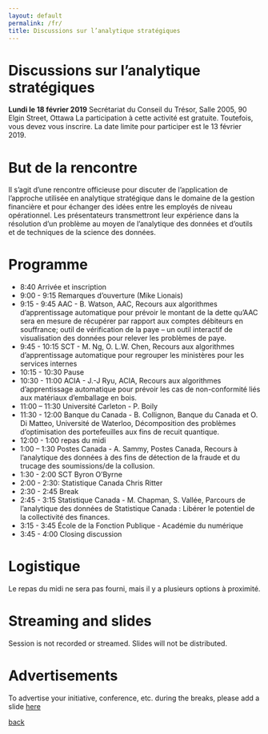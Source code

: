 ```yaml
---
layout: default
permalink: /fr/
title: Discussions sur l’analytique stratégiques 
---
```


# Discussions sur l’analytique stratégiques

**Lundi le 18 février 2019**
Secrétariat du Conseil du Trésor, Salle 2005, 90 Elgin Street, Ottawa 
La participation à cette activité est gratuite. Toutefois, vous devez vous inscrire. La date limite pour participer est le 13 février 2019.

# But de la rencontre
Il s’agit d’une rencontre officieuse pour discuter de l’application de l’approche utilisée en analytique stratégique dans le domaine de la gestion financière et pour échanger des idées entre les employés de niveau opérationnel. 
Les présentateurs transmettront leur expérience dans la résolution d’un problème au moyen de l’analytique des données et d’outils et de techniques de la science des données.  
# Programme
*	8:40 Arrivée et inscription
*	9:00 - 9:15 Remarques d’ouverture (Mike Lionais)
*	9:15 - 9:45 AAC - B. Watson, AAC, Recours aux algorithmes d’apprentissage automatique pour prévoir le montant de la dette qu’AAC sera en mesure de récupérer par rapport aux comptes débiteurs en souffrance; outil de vérification de la paye – un outil interactif de visualisation des données pour relever les problèmes de paye.
*	9:45 - 10:15 SCT - M. Ng, O. L.W. Chen, Recours aux algorithmes d’apprentissage automatique pour regrouper les ministères pour les services internes
*	10:15 - 10:30 Pause
*	10:30 - 11:00 ACIA -  J.-J Ryu, ACIA, Recours aux algorithmes d’apprentissage automatique pour prévoir les cas de non-conformité liés aux matériaux d’emballage en bois.
*	11:00 – 11:30 Université Carleton - P. Boily
*	11:30 - 12:00 Banque du Canada - B. Collignon, Banque du Canada et O. Di Matteo, Université de Waterloo, Décomposition des problèmes d’optimisation des portefeuilles aux fins de recuit quantique.
*	12:00 - 1:00 repas du midi
*	1:00 – 1:30 Postes Canada -  A. Sammy, Postes Canada, Recours à l’analytique des données à des fins de détection de la fraude et du trucage des soumissions/de la collusion.
*	1:30 - 2:00 SCT Byron O’Byrne 
*	2:00 - 2:30: Statistique Canada Chris Ritter
*	2:30 - 2:45 Break 
*	2:45 - 3:15 Statistique Canada  - M. Chapman, S. Vallée,  Parcours de l’analytique des données de Statistique Canada : Libérer le potentiel de la collectivité des finances. 
*	3:15 - 3:45 École de la Fonction Publique - Académie du numérique  
*	3:45 - 4:00 Closing discussion 


# Logistique


Le repas du midi ne sera pas fourni, mais il y a plusieurs options à proximité.

# Streaming and slides

Session is not recorded or streamed. Slides will not be distributed. 

# Advertisements
To advertise your initiative, conference, etc. during the breaks, please add a slide [here](https://docs.google.com/presentation/d/1YCxLR5mS_Y0nTLxM-Ri_rZAuEs60fSdvfPDTxKqPY4A/edit#slide=id.p1)
 


[back](./index.md)
